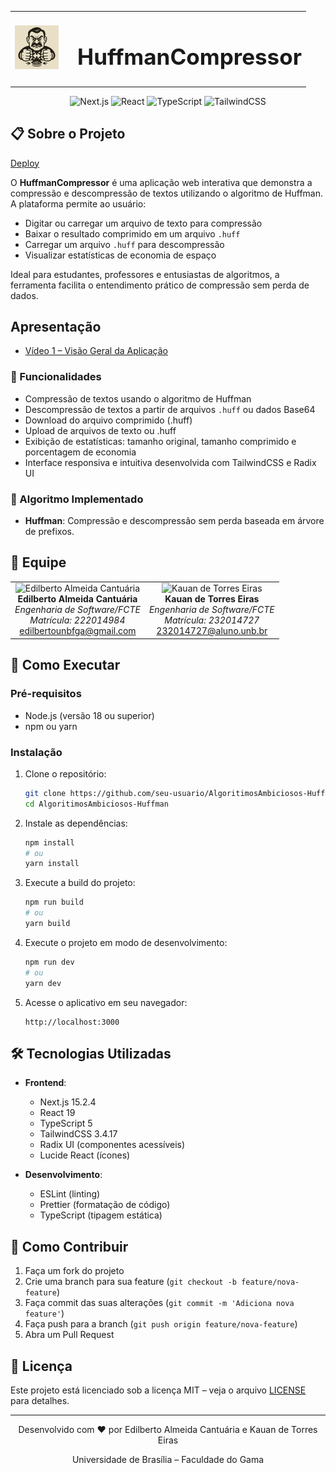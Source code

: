 <table>
  <tr>
    <td><img src="huffman.png" width="70" height="70"></td>
    <td><h1 style="margin-left: 16px; font-size: 2.5em;">HuffmanCompressor</h1></td>
  </tr>
</table>

<div align="center">
  <img src="https://img.shields.io/badge/Next.js-15.2.4-black?style=for-the-badge&logo=next.js&logoColor=white" alt="Next.js" />
  <img src="https://img.shields.io/badge/React-19-blue?style=for-the-badge&logo=react&logoColor=white" alt="React" />
  <img src="https://img.shields.io/badge/TypeScript-5-blue?style=for-the-badge&logo=typescript&logoColor=white" alt="TypeScript" />
  <img src="https://img.shields.io/badge/TailwindCSS-3.4.17-38B2AC?style=for-the-badge&logo=tailwind-css&logoColor=white" alt="TailwindCSS" />
</div>

## 📋 Sobre o Projeto

[Deploy](https://compressor-huffman.vercel.app/)

O **HuffmanCompressor** é uma aplicação web interativa que demonstra a compressão e descompressão de textos utilizando o algoritmo de Huffman.  
A plataforma permite ao usuário:

- Digitar ou carregar um arquivo de texto para compressão
- Baixar o resultado comprimido em um arquivo `.huff`
- Carregar um arquivo `.huff` para descompressão
- Visualizar estatísticas de economia de espaço

Ideal para estudantes, professores e entusiastas de algoritmos, a ferramenta facilita o entendimento prático de compressão sem perda de dados.

## Apresentação
- [Vídeo 1 – Visão Geral da Aplicação](https://youtu.be/UvftSBDhxAM)

### 🎯 Funcionalidades

- Compressão de textos usando o algoritmo de Huffman
- Descompressão de textos a partir de arquivos `.huff` ou dados Base64
- Download do arquivo comprimido (.huff)
- Upload de arquivos de texto ou .huff
- Exibição de estatísticas: tamanho original, tamanho comprimido e porcentagem de economia
- Interface responsiva e intuitiva desenvolvida com TailwindCSS e Radix UI

### 🧮 Algoritmo Implementado

- **Huffman**: Compressão e descompressão sem perda baseada em árvore de prefixos.

## 👥 Equipe

<table>
  <tr>
    <td align="center" width="50%">
      <img src="https://avatars.githubusercontent.com/u/69125218?v=4" width="20%" alt="Edilberto Almeida Cantuária" />
      <br />
      <strong>Edilberto Almeida Cantuária</strong>
      <br />
      <em>Engenharia de Software/FCTE</em>
      <br />
      <em>Matrícula: 222014984</em>
      <br />
      <a href="mailto:edilbertounbfga@gmail.com">edilbertounbfga@gmail.com</a>
    </td>
    <td align="center" width="50%">
      <img src="https://avatars.githubusercontent.com/u/43351064?v=4" width="20%" alt="Kauan de Torres Eiras" />
      <br />
      <strong>Kauan de Torres Eiras</strong>
      <br />
      <em>Engenharia de Software/FCTE</em>
      <br />
      <em>Matrícula: 232014727</em>
      <br />
      <a href="mailto:232014727@aluno.unb.br">232014727@aluno.unb.br</a>
    </td>
  </tr>
</table>

## 🚀 Como Executar

### Pré-requisitos

- Node.js (versão 18 ou superior)
- npm ou yarn

### Instalação

1. Clone o repositório:
   ```bash
   git clone https://github.com/seu-usuario/AlgoritimosAmbiciosos-Huffman.git
   cd AlgoritimosAmbiciosos-Huffman
   ```

2. Instale as dependências:
   ```bash
   npm install
   # ou
   yarn install
   ```

3. Execute a build do projeto:
   ```bash
   npm run build
   # ou
   yarn build
   ```

4. Execute o projeto em modo de desenvolvimento:
   ```bash
   npm run dev
   # ou
   yarn dev
   ```

5. Acesse o aplicativo em seu navegador:
   ```
   http://localhost:3000
   ```

## 🛠️ Tecnologias Utilizadas

- **Frontend**:
  - Next.js 15.2.4
  - React 19
  - TypeScript 5
  - TailwindCSS 3.4.17
  - Radix UI (componentes acessíveis)
  - Lucide React (ícones)

- **Desenvolvimento**:
  - ESLint (linting)
  - Prettier (formatação de código)
  - TypeScript (tipagem estática)

## 📝 Como Contribuir

1. Faça um fork do projeto
2. Crie uma branch para sua feature (`git checkout -b feature/nova-feature`)
3. Faça commit das suas alterações (`git commit -m 'Adiciona nova feature'`)
4. Faça push para a branch (`git push origin feature/nova-feature`)
5. Abra um Pull Request

## 📄 Licença

Este projeto está licenciado sob a licença MIT – veja o arquivo [LICENSE](LICENSE) para detalhes.

---

<div align="center">
  <p>Desenvolvido com ❤️ por Edilberto Almeida Cantuária e Kauan de Torres Eiras</p>
  <p>Universidade de Brasília – Faculdade do Gama</p>
</div>

